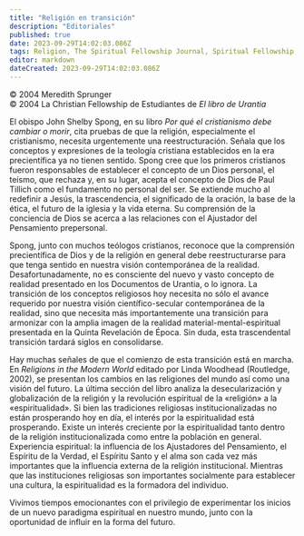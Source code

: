 ```yaml
---
title: "Religión en transición"
description: "Editoriales"
published: true
date: 2023-09-29T14:02:03.086Z
tags: Religion, The Spiritual Fellowship Journal, Spiritual Fellowship, article
editor: markdown
dateCreated: 2023-09-29T14:02:03.086Z
---
```


<p class="v-card v-sheet theme--light grey lighten-3 px-2">© 2004 Meredith Sprunger<br>© 2004 La Christian Fellowship de Estudiantes de <i>El libro de Urantia</i></p>


El obispo John Shelby Spong, en su libro _Por qué el cristianismo debe cambiar o morir_, cita pruebas de que la religión, especialmente el cristianismo, necesita urgentemente una reestructuración. Señala que los conceptos y expresiones de la teología cristiana establecidos en la era precientífica ya no tienen sentido. Spong cree que los primeros cristianos fueron responsables de establecer el concepto de un Dios personal, el teísmo, que rechaza y, en su lugar, acepta el concepto de Dios de Paul Tillich como el fundamento no personal del ser. Se extiende mucho al redefinir a Jesús, la trascendencia, el significado de la oración, la base de la ética, el futuro de la iglesia y la vida eterna. Su comprensión de la conciencia de Dios se acerca a las relaciones con el Ajustador del Pensamiento prepersonal.

Spong, junto con muchos teólogos cristianos, reconoce que la comprensión precientífica de Dios y de la religión en general debe reestructurarse para que tenga sentido en nuestra visión contemporánea de la realidad. Desafortunadamente, no es consciente del nuevo y vasto concepto de realidad presentado en los Documentos de Urantia, o lo ignora. La transición de los conceptos religiosos hoy necesita no sólo el avance requerido por nuestra visión científico-secular contemporánea de la realidad, sino que necesita más importantemente una transición para armonizar con la amplia imagen de la realidad material-mental-espiritual presentada en la Quinta Revelación de Época. Sin duda, esta trascendental transición tardará siglos en consolidarse.

Hay muchas señales de que el comienzo de esta transición está en marcha. En _Religions in the Modern World_ editado por Linda Woodhead (Routledge, 2002), se presentan los cambios en las religiones del mundo así como una visión del futuro. La última sección del libro analiza la desecularización y globalización de la religión y la revolución espiritual de la «religión» a la «espiritualidad». Si bien las tradiciones religiosas institucionalizadas no están prosperando hoy en día, el interés por la espiritualidad está prosperando. Existe un interés creciente por la espiritualidad tanto dentro de la religión institucionalizada como entre la población en general. Experiencia espiritual: la influencia de los Ajustadores del Pensamiento, el Espíritu de la Verdad, el Espíritu Santo y el alma son cada vez más importantes que la influencia externa de la religión institucional. Mientras que las instituciones religiosas son importantes socialmente para establecer una cultura, la espiritualidad es la formadora del individuo.

Vivimos tiempos emocionantes con el privilegio de experimentar los inicios de un nuevo paradigma espiritual en nuestro mundo, junto con la oportunidad de influir en la forma del futuro.

